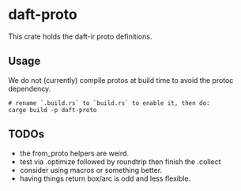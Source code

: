 # daft-proto

This crate holds the daft-ir proto definitions.

## Usage

We do not (currently) compile protos at build time to avoid the protoc dependency.

```shell
# rename `.build.rs` to `build.rs` to enable it, then do:
cargo build -p daft-proto
```

## TODOs

- the from_proto helpers are weird.
- test via .optimize followed by roundtrip then finish the .collect
- consider using macros or something better.
- having things return box/arc is odd and less flexible.

